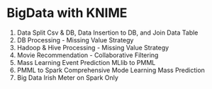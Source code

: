 # BigData with KNIME

1. Data Split Csv & DB, Data Insertion to DB, and Join Data Table
2. DB Processing - Missing Value Strategy
3. Hadoop & Hive Processing - Missing Value Strategy
4. Movie Recommendation - Collaborative Filtering
5. Mass Learning Event Prediction MLlib to PMML
6. PMML to Spark Comprehensive Mode Learning Mass Prediction
7. Big Data Irish Meter on Spark Only